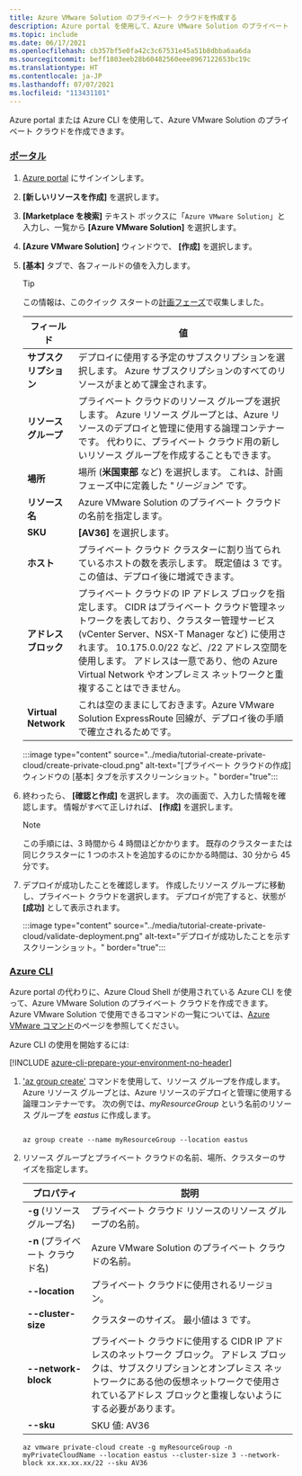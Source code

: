 ```yaml
---
title: Azure VMware Solution のプライベート クラウドを作成する
description: Azure portal を使用して、Azure VMware Solution のプライベート クラウドを作成する手順です。
ms.topic: include
ms.date: 06/17/2021
ms.openlocfilehash: cb357bf5e0fa42c3c67531e45a51b8dbba6aa6da
ms.sourcegitcommit: beff1803eeb28b60482560eee8967122653bc19c
ms.translationtype: HT
ms.contentlocale: ja-JP
ms.lasthandoff: 07/07/2021
ms.locfileid: "113431101"
---
```

<!-- Used in deploy-azure-vmware-solution.md and tutorial-create-private-cloud.md -->

Azure portal または Azure CLI を使用して、Azure VMware Solution のプライベート クラウドを作成できます。


### <a name="portal"></a>[ポータル](#tab/azure-portal)

1. [Azure portal](https://portal.azure.com) にサインインします。

1. **[新しいリソースを作成]** を選択します。 

1. **[Marketplace を検索]** テキスト ボックスに「`Azure VMware Solution`」と入力し、一覧から **[Azure VMware Solution]** を選択します。 

1. **[Azure VMware Solution]** ウィンドウで、 **[作成]** を選択します。

1. **[基本]** タブで、各フィールドの値を入力します。 

   >[!TIP]
   >この情報は、このクイック スタートの[計画フェーズ](../production-ready-deployment-steps.md)で収集しました。

   | フィールド   | 値  |
   | ---| --- |
   | **サブスクリプション** | デプロイに使用する予定のサブスクリプションを選択します。 Azure サブスクリプションのすべてのリソースがまとめて課金されます。|
   | **リソース グループ** | プライベート クラウドのリソース グループを選択します。 Azure リソース グループとは、Azure リソースのデプロイと管理に使用する論理コンテナーです。 代わりに、プライベート クラウド用の新しいリソース グループを作成することもできます。 |
   | **場所** | 場所 (**米国東部** など) を選択します。 これは、計画フェーズ中に定義した "*リージョン*" です。 |
   | **リソース名** | Azure VMware Solution のプライベート クラウドの名前を指定します。 |
   | **SKU** | **[AV36]** を選択します。 |
   | **ホスト** | プライベート クラウド クラスターに割り当てられているホストの数を表示します。 既定値は 3 です。この値は、デプロイ後に増減できます。  |
   | **アドレス ブロック** | プライベート クラウドの IP アドレス ブロックを指定します。  CIDR はプライベート クラウド管理ネットワークを表しており、クラスター管理サービス (vCenter Server、NSX-T Manager など) に使用されます。 10.175.0.0/22 など、/22 アドレス空間を使用します。  アドレスは一意であり、他の Azure Virtual Network やオンプレミス ネットワークと重複することはできません。 |
   | **Virtual Network** | これは空のままにしておきます。Azure VMware Solution ExpressRoute 回線が、デプロイ後の手順で確立されるためです。   |

   :::image type="content" source="../media/tutorial-create-private-cloud/create-private-cloud.png" alt-text="[プライベート クラウドの作成] ウィンドウの [基本] タブを示すスクリーンショット。" border="true":::

1. 終わったら、 **[確認と作成]** を選択します。 次の画面で、入力した情報を確認します。 情報がすべて正しければ、 **[作成]** を選択します。

   > [!NOTE]
   > この手順には、3 時間から 4 時間ほどかかります。 既存のクラスターまたは同じクラスターに 1 つのホストを追加するのにかかる時間は、30 分から 45 分です。

1. デプロイが成功したことを確認します。 作成したリソース グループに移動し、プライベート クラウドを選択します。  デプロイが完了すると、状態が **[成功]** として表示されます。 

   :::image type="content" source="../media/tutorial-create-private-cloud/validate-deployment.png" alt-text="デプロイが成功したことを示すスクリーンショット。" border="true":::


### <a name="azure-cli"></a>[Azure CLI](#tab/azure-cli)
Azure portal の代わりに、Azure Cloud Shell が使用されている Azure CLI を使って、Azure VMware Solution のプライベート クラウドを作成できます。 Azure VMware Solution で使用できるコマンドの一覧については、[Azure VMware コマンド](/cli/azure/ext/vmware/vmware)のページを参照してください。

Azure CLI の使用を開始するには:

[!INCLUDE [azure-cli-prepare-your-environment-no-header](../../../includes/azure-cli-prepare-your-environment-no-header.md)]


1. ['az group create'](/cli/azure/group) コマンドを使用して、リソース グループを作成します。 Azure リソース グループとは、Azure リソースのデプロイと管理に使用する論理コンテナーです。 次の例では、*myResourceGroup* という名前のリソース グループを *eastus* に作成します。

   ```azurecli-interactive
   
   az group create --name myResourceGroup --location eastus
   ```

2. リソース グループとプライベート クラウドの名前、場所、クラスターのサイズを指定します。

   | プロパティ  | 説明  |
   | --------- | ------------ |
   | **-g** (リソース グループ名)     | プライベート クラウド リソースのリソース グループの名前。        |
   | **-n** (プライベート クラウド名)     | Azure VMware Solution のプライベート クラウドの名前。        |
   | **--location**     | プライベート クラウドに使用されるリージョン。         |
   | **--cluster-size**     | クラスターのサイズ。 最小値は 3 です。         |
   | **--network-block**     | プライベート クラウドに使用する CIDR IP アドレスのネットワーク ブロック。 アドレス ブロックは、サブスクリプションとオンプレミス ネットワークにある他の仮想ネットワークで使用されているアドレス ブロックと重複しないようにする必要があります。        |
   | **--sku** | SKU 値: AV36 |

   ```azurecli-interactive 
   az vmware private-cloud create -g myResourceGroup -n myPrivateCloudName --location eastus --cluster-size 3 --network-block xx.xx.xx.xx/22 --sku AV36
   ```
